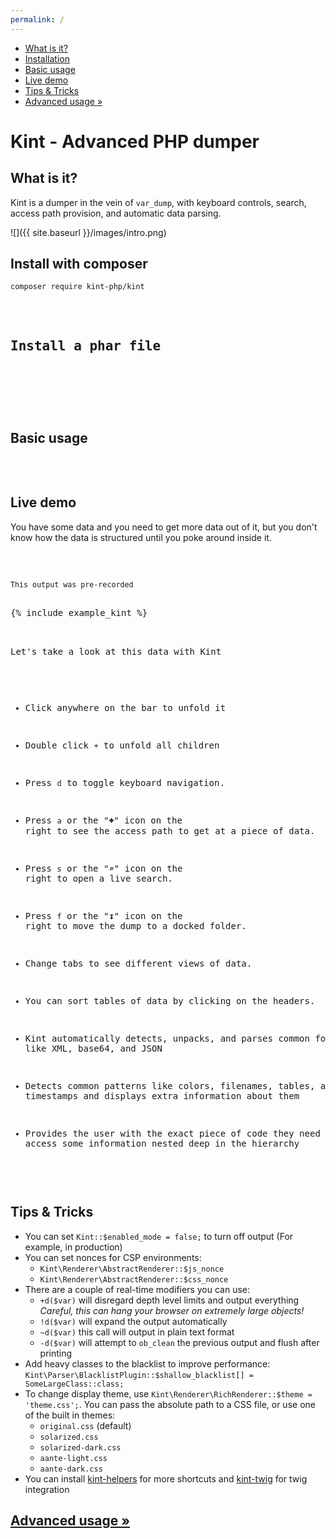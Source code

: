 ```yaml
---
permalink: /
---
```


<div id="leftmenu" class="col-sm-4 col-md-3 hidden-xs">
<ul class="nav nav-list side-navigation" data-spy="affix" data-offset-top="{{ site.affix_offset }}">
    <li><a href="#about">What is it?</a></li>
    <li><a href="#install">Installation</a></li>
    <li><a href="#use">Basic usage</a></li>
    <li><a href="#demo">Live demo</a></li>
    <li><a href="#tips">Tips &amp; Tricks</a></li>
    <li><a href="{{ site.baseurl }}/advanced/">Advanced usage &raquo;</a></li>
</ul>
</div>
<div class="col-sm-8 col-md-9" markdown="1">

# Kint - Advanced PHP dumper

<section id="about" markdown="1">

## What is it?

Kint is a dumper in the vein of `var_dump`, with keyboard controls, search, access path provision, and automatic data parsing.

![]({{ site.baseurl }}/images/intro.png)

</section>
<section id="install" markdown="1">

## Install with composer

```
composer require kint-php/kint
```

<pre class="prettyprint linenums"><?php

include 'vendor/autoload.php';

d('Dumped with Kint');</pre>

## Install a phar file

<pre class="prettyprint linenums"><?php

// Found in the build folder
include 'kint.phar';

d('Dumped with Kint');</pre>

</section>
<section id="use" markdown="1">

## Basic usage

<pre class="prettyprint linenums"><?php

Kint::dump($GLOBALS, $_SERVER); // Dump any number of variables
d($GLOBALS, $_SERVER); // d() is a shortcut for Kint::dump()

Kint::trace(); // Dump a backtrace

Kint::$enabled_mode = false; // Disable kint
</pre>

</section>
<section id="demo" markdown="1">

## Live demo

You have some data and you need to get more data out of it, but you don't know how the data is structured until you poke around inside it.

<pre class="prettyprint linenums"><?php

$time = get_mysterious_value();
$data = get_mysterious_data();
$object = get_mysterious_object();

include 'kint.phar';

d($time, $data, $object);
</pre>

<small>This output was pre-recorded</small>

<div>{% include example_kint %}</div>

Let's take a look at this data with Kint

* Click anywhere on the bar to unfold it
* Double click `+` to unfold all children
* Press `d` to toggle keyboard navigation.
* Press `a` or the "**⌖**" icon on the right to see the access path to get at a piece of data.
* Press `s` or the "**⌕**" icon on the right to open a live search.
* Press `f` or the "**↧**" icon on the right to move the dump to a docked folder.
* Change tabs to see different views of data.
* You can sort tables of data by clicking on the headers.

* Kint automatically detects, unpacks, and parses common formats like XML, base64, and JSON
* Detects common patterns like colors, filenames, tables, and timestamps and displays extra information about them
* Provides the user with the exact piece of code they need to access some information nested deep in the hierarchy

</section>
<section id="tips" markdown="1">

## Tips & Tricks

* You can set `Kint::$enabled_mode = false;` to turn off output (For example, in production)
* You can set nonces for CSP environments:
    * `Kint\Renderer\AbstractRenderer::$js_nonce`
    * `Kint\Renderer\AbstractRenderer::$css_nonce`
* There are a couple of real-time modifiers you can use:
    * `+d($var)` will disregard depth level limits and output everything  
      *Careful, this can hang your browser on extremely large objects!*
    * `!d($var)` will expand the output automatically
    * `~d($var)` this call will output in plain text format
    * `-d($var)` will attempt to `ob_clean` the previous output and flush after printing
* Add heavy classes to the blacklist to improve performance:  
    `Kint\Parser\BlacklistPlugin::$shallow_blacklist[] = SomeLargeClass::class;`
* To change display theme, use `Kint\Renderer\RichRenderer::$theme = 'theme.css';`. You can pass the absolute path to a CSS file, or use one of the built in themes:
    * `original.css` (default)
    * `solarized.css`
    * `solarized-dark.css`
    * `aante-light.css`
    * `aante-dark.css`
* You can install [kint-helpers](https://github.com/kint-php/kint-helpers) for more shortcuts and [kint-twig](https://github.com/kint-php/kint-twig) for twig integration

</section>

<h2><a href="{{ site.baseurl }}/advanced/">Advanced usage &raquo;</a></h2>

</div>
